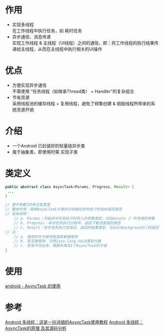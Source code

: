 # 作用
- 实现多线程  
在工作线程中执行任务，如 耗时任务  
- 异步通信、消息传递  
实现工作线程 & 主线程（UI线程）之间的通信，即：将工作线程的执行结果传递给主线程，从而在主线程中执行相关的UI操作

# 优点  
- 方便实现异步通信  
不需使用 “任务线程（如继承Thread类） + Handler”的复杂组合  
- 节省资源  
采用线程池的缓存线程 + 复用线程，避免了频繁创建 & 销毁线程所带来的系统资源开销  

# 介绍
- 一个Android 已封装好的轻量级异步类
- 属于抽象类，即使用时需 实现子类

# 类定义
```java
public abstract class AsyncTask<Params, Progress, Result> { 
 ... 
}

// 类中参数为3种泛型类型
// 整体作用：控制AsyncTask子类执行线程任务时各个阶段的返回类型
// 具体说明：
	// a. Params：开始异步任务执行时传入的参数类型，对应excute（）中传递的参数
	// b. Progress：异步任务执行过程中，返回下载进度值的类型
	// c. Result：异步任务执行完成后，返回的结果类型，与doInBackground()的返回值类型保持一致
// 注：
	// a. 使用时并不是所有类型都被使用
	// b. 若无被使用，可用java.lang.Void类型代替
	// c. 若有不同业务，需额外再写1个AsyncTask的子类
}
```

# 使用
[android - AsyncTask 的使用](https://www.jianshu.com/p/990669c6d4f2)



# 参考
[Android 多线程：这是一份详细的AsyncTask使用教程](https://blog.csdn.net/carson_ho/article/details/79314325)
[Android 多线程：AsyncTask的原理 及其源码分析](https://blog.csdn.net/carson_ho/article/details/79314326)